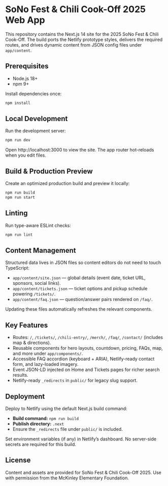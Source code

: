 # SoNo Fest & Chili Cook-Off 2025 Web App

This repository contains the Next.js 14 site for the 2025 SoNo Fest & Chili Cook-Off. The build ports the Netlify prototype styles, delivers the required routes, and drives dynamic content from JSON config files under `app/content`.

## Prerequisites
- Node.js 18+
- npm 9+

Install dependencies once:

```bash
npm install
```

## Local Development
Run the development server:

```bash
npm run dev
```

Open http://localhost:3000 to view the site. The app router hot-reloads when you edit files.

## Build & Production Preview
Create an optimized production build and preview it locally:

```bash
npm run build
npm run start
```

## Linting
Run type-aware ESLint checks:

```bash
npm run lint
```

## Content Management
Structured data lives in JSON files so content editors do not need to touch TypeScript:

- `app/content/site.json` — global details (event date, ticket URL, sponsors, social links).
- `app/content/tickets.json` — ticket options and pickup schedule powering `/tickets/`.
- `app/content/faq.json` — question/answer pairs rendered on `/faq/`.

Updating these files automatically refreshes the relevant components.

## Key Features
- Routes: `/`, `/tickets/`, `/chili-entry/`, `/merch/`, `/faq/`, `/contact/` (includes map & directions).
- Reusable components for hero layouts, countdown, pricing, FAQs, map, and more under `app/components/`.
- Accessible FAQ accordion (keyboard + ARIA), Netlify-ready contact form, and lazy-loaded imagery.
- Event JSON-LD injected on Home and Tickets pages for richer search results.
- Netlify-ready `_redirects` in `public/` for legacy slug support.

## Deployment
Deploy to Netlify using the default Next.js build command:

- **Build command:** `npm run build`
- **Publish directory:** `.next`
- Ensure the `_redirects` file under `public/` is included.

Set environment variables (if any) in Netlify’s dashboard. No server-side secrets are required for this build.

## License
Content and assets are provided for SoNo Fest & Chili Cook-Off 2025. Use with permission from the McKinley Elementary Foundation.
